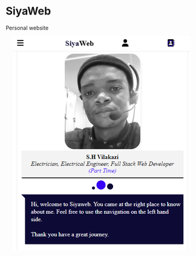 # SiyaWeb
Personal website


<p align="center">
  <img src="https://github.com/Siyabongahenry/Project-Images/blob/main/SiyaWeb/siya.png"/>
</p>

